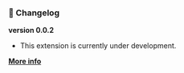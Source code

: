 ### 📝 Changelog
**version 0.0.2**
  - This extension is currently under development. 

[**More info**](https://github.com/kodiexp/dyno-theme/blob/main/Changelog.md)
